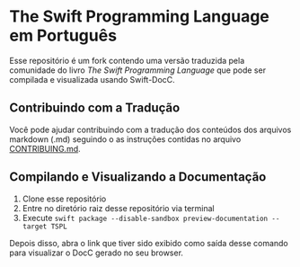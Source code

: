 # The Swift Programming Language em Português

Esse repositório é um fork contendo uma versão traduzida pela comunidade do livro *The Swift Programming Language* que pode ser compilada e visualizada usando Swift-DocC.

## Contribuindo com a Tradução

Você pode ajudar contribuindo com a tradução dos conteúdos dos arquivos markdown (.md) seguindo o as instruções contidas no arquivo [CONTRIBUING.md](./CONTRIBUTING.md).

## Compilando e Visualizando a Documentação

1. Clone esse repositório
2. Entre no diretório raiz desse repositório via terminal
3. Execute `swift package --disable-sandbox preview-documentation --target TSPL`

Depois disso, abra o link que tiver sido exibido como saída desse comando para visualizar o DocC gerado no seu browser.

